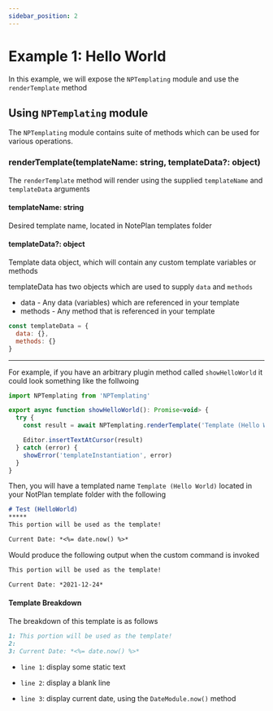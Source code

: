 ```yaml
---
sidebar_position: 2
---
```


# Example 1: Hello World
In this example, we will expose the `NPTemplating` module and use the `renderTemplate` method

## Using `NPTemplating` module
The `NPTemplating` module contains suite of methods which can be used for various operations.

### renderTemplate(templateName: string, templateData?: object)
The `renderTemplate` method will render using the supplied `templateName` and `templateData` arguments

#### templateName: string
Desired template name, located in NotePlan templates folder

#### templateData?: object
Template data object, which will contain any custom template variables or methods

templateData has two objects which are used to supply `data` and `methods`
- data - Any data (variables) which are referenced in your template
- methods - Any method that is referenced in your template

```js
const templateData = {
  data: {},
  methods: {}
}
```

*****
For example, if you have an arbitrary plugin method called `showHelloWorld` it could look something like the follwoing

```js
import NPTemplating from 'NPTemplating'

export async function showHelloWorld(): Promise<void> {
  try {
    const result = await NPTemplating.renderTemplate('Template (Hello World)')

    Editor.insertTextAtCursor(result)
  } catch (error) {
    showError('templateInstantiation', error)
  }
}
```

Then, you will have a templated name `Template (Hello World)` located in your NotPlan template folder with the following

```markdown
# Test (HelloWorld)
*****
This portion will be used as the template!

Current Date: *<%= date.now() %>*
```

Would produce the following output when the custom command is invoked

```markdown
This portion will be used as the template!

Current Date: *2021-12-24*
```

#### Template Breakdown
The breakdown of this template is as follows

```markdown
1: This portion will be used as the template!
2:
3: Current Date: *<%= date.now() %>*
```

- `line 1`: display some static text

- `line 2`: display a blank line

- `line 3`: display current date, using the `DateModule.now()` method
